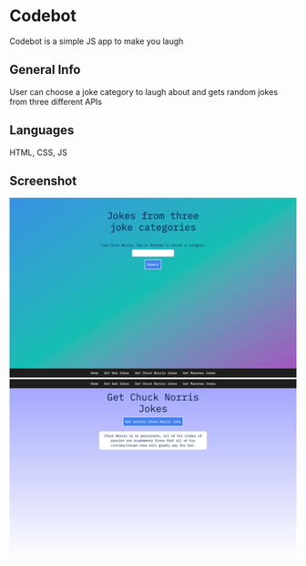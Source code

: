 # Codebot 
Codebot is a simple JS app to make you laugh 

## General Info 
User can choose a joke category to laugh about and gets random jokes from three different APIs 

## Languages 
HTML, CSS, JS

## Screenshot 
![Screenshot of project 1](./Codebot1.png)
![Screenshot of project 2](./Codebot2.png)